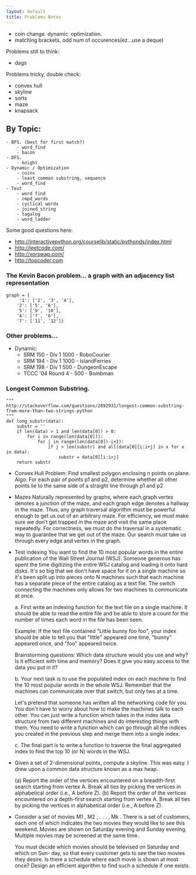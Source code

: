 ```yaml
---
layout: default
title: Problems Notes
---
```


- coin change. dynamic. optimization.
- matching brackets, odd num of occurences(ez...use a deque)

Problems still to think:
- dags

Problems tricky, double check:
- convex hull
- skyline
- sorts
- maze
- knapsack

## By Topic:
    - BFS. (best for first match?)
        - word_find
        - bacon
    - DFS. 
        - knight
    - Dynamic / Optimization
        - coins
        - least common substring, sequence
        - word_find
    - Text 
        - word find
        - cmpd_words
        - cyclical words
        - joined_string
        - tagalog
        - word_ladder


Some good questions here:
- http://interactivepython.org/courselib/static/pythonds/index.html
- http://leetcode.com/
- http://xorswap.com/
- http://topcoder.com


### The Kevin Bacon problem... a graph with an adjacency list representation

    graph = {
         '1': ['2', '3', '4'],
        '2': ['5', '6'],
        '5': ['9', '10'],
        '4': ['7', '8'],
        '7': ['11', '12']}


### Other problems...


- Dynamic: 
    - SRM 150 - Div 1 1000 - RoboCourier
    - SRM 194 - Div 1 1000 - IslandFerries
    - SRM 198 - Div 1 500 - DungeonEscape
    - TCCC '04 Round 4 - 500 - Bombman


### Longest Common Substring.

    """
    http://stackoverflow.com/questions/2892931/longest-common-substring-from-more-than-two-strings-python
    """
    def long_substr(data):
        substr = ''
        if len(data) > 1 and len(data[0]) > 0:
            for i in range(len(data[0])):
                for j in range(len(data[0])-i+1):
                    if j > len(substr) and all(data[0][i:i+j] in x for x in data):
                        substr = data[0][i:i+j]
        return substr


- Convex Hull
Problem: Find smallest polygon enclosing n points on plane.
Algo: For each pair of points p1 and p2, determine whether all other points lie to the same side of a straight line through p1 and p2


- Mazes 
Naturally represented by graphs, where each graph vertex denotes a junction of the maze, and each graph edge denotes a hallway in the maze. Thus, any graph traversal algorithm must be powerful enough to get us out of an arbitrary maze. For efficiency, we must make sure we don’t get trapped in the maze and visit the same place repeatedly. For correctness, we must do the traversal in a systematic way to guarantee that we get out of the maze. Our search must take us through every edge and vertex in the graph.

- Test indexing
    You want to find the 10 most popular words in the entire publication of the Wall Street Journal (WSJ). Someone generous has spent the time digitizing the entire WSJ catalog and loading it onto hard disks. It's so big that we don't have space for it on a single machine so it's been split up into pieces onto N machines such that each machine has a separate piece of the entire catalog as a text file. The switch connecting the machines only allows for two machines to communicate at once.
    
    a. First write an indexing function for the text file on a single machine. It should be able to read the entire file and be able to store a count for the number of times each word in the file has been seen. 
    
    Example: If the text file contained "Little bunny foo foo", your index should be able to tell you that "little" appeared one time, "bunny" appeared once, and "foo" appeared twice.
    
    Brainstorming questions: Which data structure would you use and why? Is it efficient with time and memory? Does it give you easy access to the data you put in it?
    
    b. Your next task is to use the populated index on each machine to find the 10 most popular words in the whole WSJ. Remember that the machines can communicate over that switch, but only two at a time.
    
    Let's pretend that someone has written all the networking code for you. You don't have to worry about how to make the machines talk to each other. You can just write a function which takes in the index data structure from two different machines and do interesting things with them. You need to write a function which can go through all the indices you created in the previous step and merge them into a single index.
    
    c. The final part is to write a function to traverse the final aggregated index to find the top 10 (or N) words in the WSJ.


- Given a set of 2-dimensional points, compute a skyline. This was easy. I drew upon a common data structure known as a max heap.

    (a) Report the order of the vertices encountered on a breadth-first search starting
    from vertex A. Break all ties by picking the vertices in alphabetical order (i.e.,
    A before Z).
    (b) Report the order of the vertices encountered on a depth-first search starting
    from vertex A. Break all ties by picking the vertices in alphabetical order (i.e.,
    A before Z).


- Consider a set of movies M1 , M2 , . . . , Mk . 
    There is a set of customers, each one
    of which indicates the two movies they would like to see this weekend. Movies are
    shown on Saturday evening and Sunday evening. Multiple movies may be screened
    at the same time.

    You must decide which movies should be televised on Saturday and which on Sun-
    day, so that every customer gets to see the two movies they desire. Is there a
    schedule where each movie is shown at most once? Design an efficient algorithm to
    find such a schedule if one exists.


